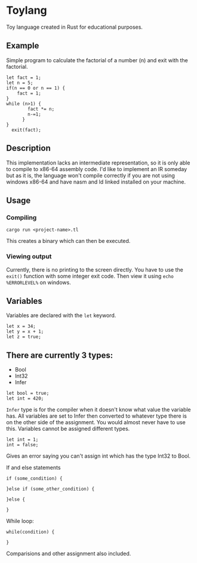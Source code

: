 # Toylang
Toy language created in  Rust for educational purposes.


## Example
Simple program to calculate the factorial of a number (n) and exit with the factorial.
```tl
let fact = 1;
let n = 5;
if(n == 0 or n == 1) {
    fact = 1;
}
while (n>1) {
        fact *= n;
        n-=1;
      }
}
  exit(fact);

```

## Description
This implementation lacks an intermediate representation, so it is only able to compile to x86-64 assembly code. I'd like to implement an IR someday but as it is, the language won't compile correctly if you are not using windows x86-64 and have nasm and ld linked installed on your machine.

## Usage
### Compiling
```
cargo run <project-name>.tl
```
This creates a binary which can then be executed.
### Viewing output
Currently, there is no printing to the screen directly. 
You have to use the ```exit()``` function with some integer exit code. 
Then view it using ```echo %ERRORLEVEL%``` on windows. 

## Variables
Variables are declared with the ``let`` keyword.
```tl
let x = 34;
let y = x + 1;
let z = true;
```

## There are currently 3 types:
- Bool
- Int32
- Infer 
```tl
let bool = true;
let int = 420;
```
``Infer`` type is for the compiler when it doesn't know what value the variable has. All variables are set to Infer then converted to whatever type there is on the other side of the assignment. You would almost never have to use this. 
Variables cannot be assigned different types.
```tl
let int = 1;
int = false;
```
Gives an error saying you can't assign int which has the type Int32 to Bool.

If and else statements
```tl
if (some_condition) {

}else if (some_other_condition) {

}else {

}
```
While loop:
```tl
while(condition) {

}
```

Comparisions and other assignment also included.
